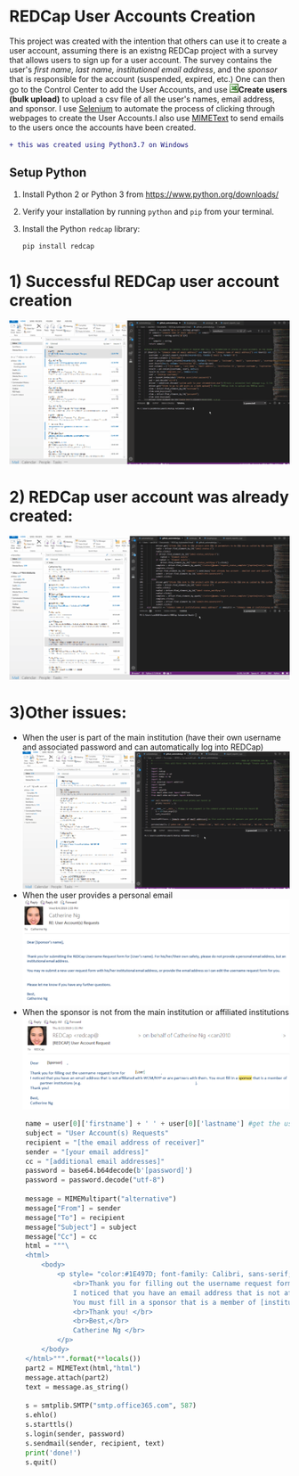 # REDCap User Accounts Creation
This project was created with the intention that others can use it to create a user account, assuming there is an existng REDCap project with a survey that allows users to sign up for a user account. The survey contains the user's *first name, last name, institutional email address*, and the *sponsor* that is responsible for the account (suspended, expired, etc.) One can then go to the Control Center to add the User Accounts, and use <img src = 'greenthing.gif'>**__Create users (bulk upload)__** to upload a csv file of all the user's names, email address, and sponsor. I use [Selenium](https://selenium-python.readthedocs.io/) to automate the process of clicking through webpages to create the User Accounts.I also use [MIMEText](https://docs.python.org/2/library/email.mime.html) to send emails to the users once the accounts have been created.</p> 


```diff
+ this was created using Python3.7 on Windows
```

## Setup Python

1. Install Python 2 or Python 3 from https://www.python.org/downloads/
2. Verify your installation by running `python` and `pip` from your terminal.
3. Install the Python `redcap` library:

    ```
    pip install redcap
    ```

# 1) Successful REDCap user account creation
![](Enable_Survey_3.gif)


# 2) REDCap user account was already created:
![](Enable_Survey.gif)


# 3)Other issues:
<ul>
  <li>When the user is part of the main institution (have their own username and associated password and can automatically log into REDCap)</li>
  <IMG SRC="Enable_Survey_2.gif">
    
  <li> When the user provides a personal email </li>
  <IMG SRC="personalemail.png">
  
  <li> When the sponsor is not from the main institution or affiliated institutions </li>
  <IMG SRC="sponsemail.png">
</ul>
    
```python
    name = user[0]['firstname'] + ' ' + user[0]['lastname'] #get the users' first and last name
    subject = "User Account(s) Requests"
    recipient = "[the email address of receiver]"
    sender = "[your email address]"
    cc = "[additional email addresses]"
    password = base64.b64decode(b'[password]')
    password = password.decode("utf-8")

    message = MIMEMultipart("alternative")
    message["From"] = sender 
    message["To"] = recipient
    message["Subject"] = subject
    message["Cc"] = cc
    html = """\
    <html>
        <body>
            <p style= "color:#1E497D; font-family: Calibri, sans-serif;">Dear {sponsorname}, <br>
                <br>Thank you for filling out the username request form for {name} and others.</br>
                I noticed that you have an email address that is not affiliated with [institution] or are partners with them.
                You must fill in a sponsor that is a member of [institution] partner institutions (e.g. ..., etc). 
                <br>Thank you! </br>
                <br>Best,</br>
                Catherine Ng </br>
            </p>
        </body>
    </html>""".format(**locals())
    part2 = MIMEText(html,"html")
    message.attach(part2)
    text = message.as_string()

    s = smtplib.SMTP("smtp.office365.com", 587)
    s.ehlo()
    s.starttls()
    s.login(sender, password)
    s.sendmail(sender, recipient, text)
    print('done!')
    s.quit() 
```   

